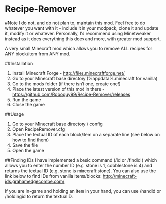 Recipe-Remover
==============
#Note
I do not, and do not plan to, maintain this mod. Feel free to do whatever you want with it - include it in your modpack, clone it and update it, modify it or whatever. Personally, I'd recommend using Minetweaker instead as it does everything this does and more, with greater mod support.


A very small Minecraft mod which allows you to remove ALL recipes for ANY block/item from ANY mod.

##Installation
1. Install Minecraft Forge - http://files.minecraftforge.net/
2. Go to your Minecraft base directory (%appdata%\.minecraft for vanilla)
3. Go to the mods folder (if there isn't one, create one!)
4. Place the latest version of this mod in there - https://github.com/Roboguy99/Recipe-Remover/releases
5. Run the game
6. Close the game

##Usage
1. Go to your Minecraft base directory \ config
2. Open RecipeRemover.cfg
3. Place the textual ID of each block/item on a separate line (see below on how to find them)
4. Save the file
5. Open the game

##Finding IDs
I have implemented a basic command (/id <id> or /findid <id>) which allows you to enter the number ID (e.g. stone is 1, cobblestone is 4) and returns the textual ID (e.g. stone is minecraft:stone). You can also use the link below to find IDs from vanilla items/blocks:
http://minecraft-ids.grahamedgecombe.com/ 

If you are in-game and holding an item in your hand, you can use /handid or /holdingid to return the textualID.
